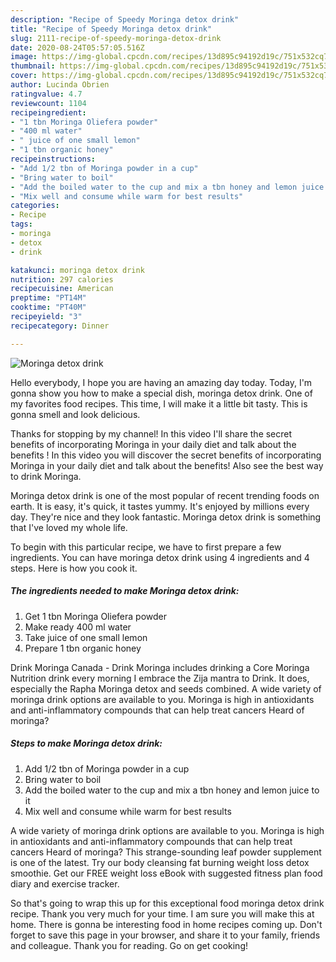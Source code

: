 ```yaml
---
description: "Recipe of Speedy Moringa detox drink"
title: "Recipe of Speedy Moringa detox drink"
slug: 2111-recipe-of-speedy-moringa-detox-drink
date: 2020-08-24T05:57:05.516Z
image: https://img-global.cpcdn.com/recipes/13d895c94192d19c/751x532cq70/moringa-detox-drink-recipe-main-photo.jpg
thumbnail: https://img-global.cpcdn.com/recipes/13d895c94192d19c/751x532cq70/moringa-detox-drink-recipe-main-photo.jpg
cover: https://img-global.cpcdn.com/recipes/13d895c94192d19c/751x532cq70/moringa-detox-drink-recipe-main-photo.jpg
author: Lucinda Obrien
ratingvalue: 4.7
reviewcount: 1104
recipeingredient:
- "1 tbn Moringa Oliefera powder"
- "400 ml water"
- " juice of one small lemon"
- "1 tbn organic honey"
recipeinstructions:
- "Add 1/2 tbn of Moringa powder in a cup"
- "Bring water to boil"
- "Add the boiled water to the cup and mix a tbn honey and lemon juice to it"
- "Mix well and consume while warm for best results"
categories:
- Recipe
tags:
- moringa
- detox
- drink

katakunci: moringa detox drink 
nutrition: 297 calories
recipecuisine: American
preptime: "PT14M"
cooktime: "PT40M"
recipeyield: "3"
recipecategory: Dinner

---
```



![Moringa detox drink](https://img-global.cpcdn.com/recipes/13d895c94192d19c/751x532cq70/moringa-detox-drink-recipe-main-photo.jpg)

Hello everybody, I hope you are having an amazing day today. Today, I'm gonna show you how to make a special dish, moringa detox drink. One of my favorites food recipes. This time, I will make it a little bit tasty. This is gonna smell and look delicious.

Thanks for stopping by my channel! In this video I&#39;ll share the secret benefits of incorporating Moringa in your daily diet and talk about the benefits ! In this video you will discover the secret benefits of incorporating Moringa in your daily diet and talk about the benefits! Also see the best way to drink Moringa.

Moringa detox drink is one of the most popular of recent trending foods on earth. It is easy, it's quick, it tastes yummy. It's enjoyed by millions every day. They're nice and they look fantastic. Moringa detox drink is something that I've loved my whole life.


To begin with this particular recipe, we have to first prepare a few ingredients. You can have moringa detox drink using 4 ingredients and 4 steps. Here is how you cook it.

<!--inarticleads1-->

##### The ingredients needed to make Moringa detox drink:

1. Get 1 tbn Moringa Oliefera powder
1. Make ready 400 ml water
1. Take  juice of one small lemon
1. Prepare 1 tbn organic honey


Drink Moringa Canada - Drink Moringa includes drinking a Core Moringa Nutrition drink every morning I embrace the Zija mantra to Drink. It does, especially the Rapha Moringa detox and seeds combined. A wide variety of moringa drink options are available to you. Moringa is high in antioxidants and anti-inflammatory compounds that can help treat cancers Heard of moringa? 

<!--inarticleads2-->

##### Steps to make Moringa detox drink:

1. Add 1/2 tbn of Moringa powder in a cup
1. Bring water to boil
1. Add the boiled water to the cup and mix a tbn honey and lemon juice to it
1. Mix well and consume while warm for best results


A wide variety of moringa drink options are available to you. Moringa is high in antioxidants and anti-inflammatory compounds that can help treat cancers Heard of moringa? This strange-sounding leaf powder supplement is one of the latest. Try our body cleansing fat burning weight loss detox smoothie. Get our FREE weight loss eBook with suggested fitness plan food diary and exercise tracker. 

So that's going to wrap this up for this exceptional food moringa detox drink recipe. Thank you very much for your time. I am sure you will make this at home. There is gonna be interesting food in home recipes coming up. Don't forget to save this page in your browser, and share it to your family, friends and colleague. Thank you for reading. Go on get cooking!
